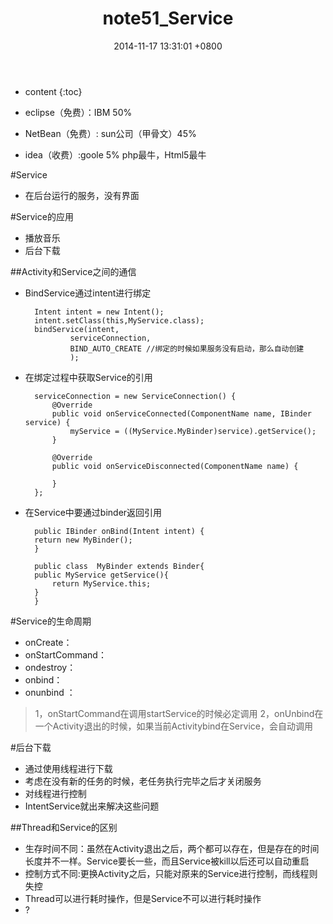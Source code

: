 ﻿---
layout: post
title:  "note51_Service"
date:   2014-11-17 13:31:01 +0800
categories: android
tag: android
---

* content
{:toc}
- eclipse（免费）：IBM 50%
- NetBean（免费）: sun公司（甲骨文）45%

- idea（收费）:goole 5% php最牛，Html5最牛


#Service
- 在后台运行的服务，没有界面

#Service的应用
- 播放音乐
- 后台下载

##Activity和Service之间的通信
- BindService通过intent进行绑定

        Intent intent = new Intent();
        intent.setClass(this,MyService.class);
        bindService(intent,
                serviceConnection,
                BIND_AUTO_CREATE //绑定的时候如果服务没有启动，那么自动创建
                );
- 在绑定过程中获取Service的引用

       	serviceConnection = new ServiceConnection() {
            @Override
            public void onServiceConnected(ComponentName name, IBinder service) {
                myService = ((MyService.MyBinder)service).getService();
            }
        
            @Override
            public void onServiceDisconnected(ComponentName name) {
        
            }
        };
- 在Service中要通过binder返回引用

        public IBinder onBind(Intent intent) {
        return new MyBinder();
        }
        
        public class  MyBinder extends Binder{
        public MyService getService(){
            return MyService.this;
        }
        }

#Service的生命周期
- onCreate：
- onStartCommand：
- ondestroy：
- onbind：
- onunbind ：
> 1，onStartCommand在调用startService的时候必定调用
> 2，onUnbind在一个Activity退出的时候，如果当前Activitybind在Service，会自动调用

#后台下载
- 通过使用线程进行下载
- 考虑在没有新的任务的时候，老任务执行完毕之后才关闭服务
- 对线程进行控制
- IntentService就出来解决这些问题

##Thread和Service的区别
- 生存时间不同：虽然在Activity退出之后，两个都可以存在，但是存在的时间长度并不一样。Service要长一些，而且Service被kill以后还可以自动重启
- 控制方式不同:更换Activity之后，只能对原来的Service进行控制，而线程则失控
- Thread可以进行耗时操作，但是Service不可以进行耗时操作
- ?
